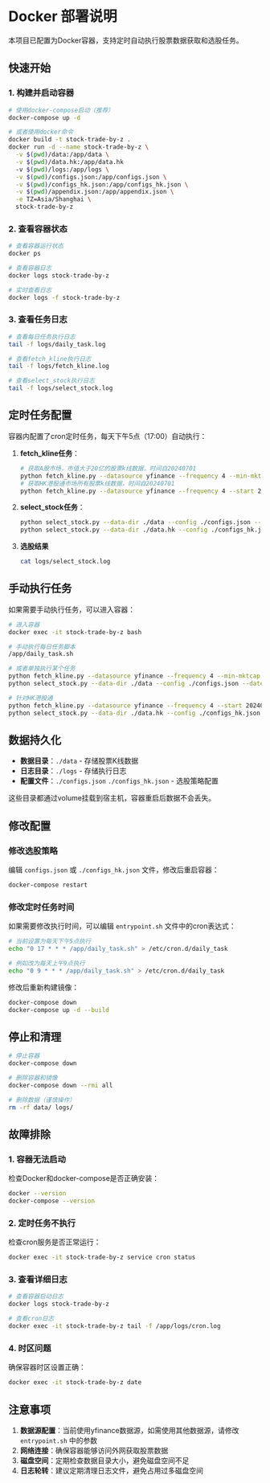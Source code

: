 # Docker 部署说明

本项目已配置为Docker容器，支持定时自动执行股票数据获取和选股任务。

## 快速开始

### 1. 构建并启动容器

```bash
# 使用docker-compose启动（推荐）
docker-compose up -d

# 或者使用docker命令
docker build -t stock-trade-by-z .
docker run -d --name stock-trade-by-z \
  -v $(pwd)/data:/app/data \
  -v $(pwd)/data.hk:/app/data.hk
  -v $(pwd)/logs:/app/logs \
  -v $(pwd)/configs.json:/app/configs.json \
  -v $(pwd)/configs_hk.json:/app/configs_hk.json \
  -v $(pwd)/appendix.json:/app/appendix.json \
  -e TZ=Asia/Shanghai \
  stock-trade-by-z
```

### 2. 查看容器状态

```bash
# 查看容器运行状态
docker ps

# 查看容器日志
docker logs stock-trade-by-z

# 实时查看日志
docker logs -f stock-trade-by-z
```

### 3. 查看任务日志

```bash
# 查看每日任务执行日志
tail -f logs/daily_task.log

# 查看fetch_kline执行日志
tail -f logs/fetch_kline.log

# 查看select_stock执行日志
tail -f logs/select_stock.log
```

## 定时任务配置

容器内配置了cron定时任务，每天下午5点（17:00）自动执行：

1. **fetch_kline任务**：
   ```bash
   # 获取A股市场，市值大于20亿的股票k线数据，时间自20240701
   python fetch_kline.py --datasource yfinance --frequency 4 --min-mktcap 2e9 --start 20240701 --end today --out ./data --workers 1
   # 获取HK港股通市场所有股票k线数据，时间自20240701
   python fetch_kline.py --datasource yfinance --frequency 4 --start 20240701 --end today --out ./data.hk --workers 1 --market hk 
   ```

2. **select_stock任务**：
   ```bash
   python select_stock.py --data-dir ./data --config ./configs.json --date $TODAY
   python select_stock.py --data-dir ./data.hk --config ./configs_hk.json --date $TODAY
   ```
3. **选股结果**
   ```bash
   cat logs/select_stock.log
   ```

## 手动执行任务

如果需要手动执行任务，可以进入容器：

```bash
# 进入容器
docker exec -it stock-trade-by-z bash

# 手动执行每日任务脚本
/app/daily_task.sh

# 或者单独执行某个任务
python fetch_kline.py --datasource yfinance --frequency 4 --min-mktcap 2e9 --start 20240701 --end today --out ./data --workers 1
python select_stock.py --data-dir ./data --config ./configs.json --date $(date +%Y-%m-%d)

# 针对HK港股通
python fetch_kline.py --datasource yfinance --frequency 4 --start 20240701 --end today --out ./data.hk --workers 1 --market hk
python select_stock.py --data-dir ./data.hk --config ./configs_hk.json --date $(date +%Y-%m-%d)
```

## 数据持久化

- **数据目录**：`./data` - 存储股票K线数据
- **日志目录**：`./logs` - 存储执行日志
- **配置文件**：`./configs.json` `./configs_hk.json` - 选股策略配置

这些目录都通过volume挂载到宿主机，容器重启后数据不会丢失。

## 修改配置

### 修改选股策略

编辑 `configs.json` 或 `./configs_hk.json` 文件，修改后重启容器：

```bash
docker-compose restart
```

### 修改定时任务时间

如果需要修改执行时间，可以编辑 `entrypoint.sh` 文件中的cron表达式：

```bash
# 当前设置为每天下午5点执行
echo "0 17 * * * /app/daily_task.sh" > /etc/cron.d/daily_task

# 例如改为每天上午9点执行
echo "0 9 * * * /app/daily_task.sh" > /etc/cron.d/daily_task
```

修改后重新构建镜像：

```bash
docker-compose down
docker-compose up -d --build
```

## 停止和清理

```bash
# 停止容器
docker-compose down

# 删除容器和镜像
docker-compose down --rmi all

# 删除数据（谨慎操作）
rm -rf data/ logs/
```

## 故障排除

### 1. 容器无法启动

检查Docker和docker-compose是否正确安装：

```bash
docker --version
docker-compose --version
```

### 2. 定时任务不执行

检查cron服务是否正常运行：

```bash
docker exec -it stock-trade-by-z service cron status
```

### 3. 查看详细日志

```bash
# 查看容器启动日志
docker logs stock-trade-by-z

# 查看cron日志
docker exec -it stock-trade-by-z tail -f /app/logs/cron.log
```

### 4. 时区问题

确保容器时区设置正确：

```bash
docker exec -it stock-trade-by-z date
```

## 注意事项

1. **数据源配置**：当前使用yfinance数据源，如需使用其他数据源，请修改 `entrypoint.sh` 中的参数
2. **网络连接**：确保容器能够访问外网获取股票数据
3. **磁盘空间**：定期检查数据目录大小，避免磁盘空间不足
4. **日志轮转**：建议定期清理日志文件，避免占用过多磁盘空间 